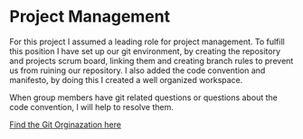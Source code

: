 # Project Management
For this project I assumed a leading role for project management. To fulfill this position I have set up our git environment, by creating the repository and projects scrum board, linking them and creating branch rules to prevent us from ruining our repository. I also added the code convention and manifesto, by doing this I created a well organized workspace.

When group members have git related questions or questions about the code convention, I will help to resolve them.
 
[Find the Git Orginazation here](https://github.com/Rogue-Ape-Studios-XR)
